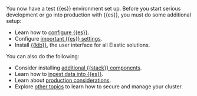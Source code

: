 You now have a test {{es}} environment set up. Before you start serious development or go into production with {{es}}, you must do some additional setup:

* Learn how to [configure {{es}}](/deploy-manage/deploy/self-managed/configure-elasticsearch.md).
* Configure [important {{es}} settings](/deploy-manage/deploy/self-managed/important-settings-configuration.md).
* Install [{{kib}}](/deploy-manage/deploy/self-managed/install-kibana.md), the user interface for all Elastic solutions.

You can also do the following:

* Consider installing [additional {{stack}} components](/get-started/search-ai-platform.md).
* Learn how to [ingest data into {{es}}](/manage-data/index.md).
* Learn about [production considerations](/deploy-manage/production-guidance.md).
* Explore [other topics](/deploy-manage/deploy/self-managed.md#other-important-sections) to learn how to secure and manage your cluster.